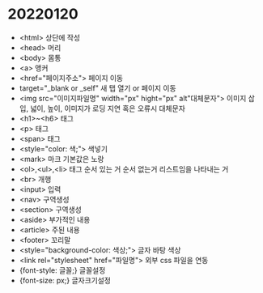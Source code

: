 # 20220120





- \<html> 상단에 작성
- \<head> 머리
- \<body> 몸통
- \<a> 앵커
- <href="페이지주소"> 페이지 이동
- target="_blank or _self" 새 탭 열기 or 페이지 이동
- \<img src="이미지파일명" width="px" hight="px" alt"대체문자"> 이미지 삽입, 넓이, 높이, 이미지가 로딩 지연 혹은 오류시 대체문자
- \<h1>~\<h6> 태그
- \<p> 태그
- \<span> 태그
- \<style="color: 색;"> 색넣기
- \<mark> 마크 기본값은 노랑
- \<ol>,\<ul>,\<li> 태그 순서 있는 거 순서 없는거 리스트임을 나타내는 거
- \<br> 개행
- \<input> 입력
- \<nav> 구역생성
- \<section> 구역생성
- \<aside> 부가적인 내용
- \<article> 주된 내용
- \<footer> 꼬리말
- \<style="background-color: 색상;"> 글자 바탕 색상
- \<link rel="stylesheet" href="파일명"> 외부 css 파일을 연동
- {font-style: 글꼴;} 글꼴설정
- {font-size: px;} 글자크기설정